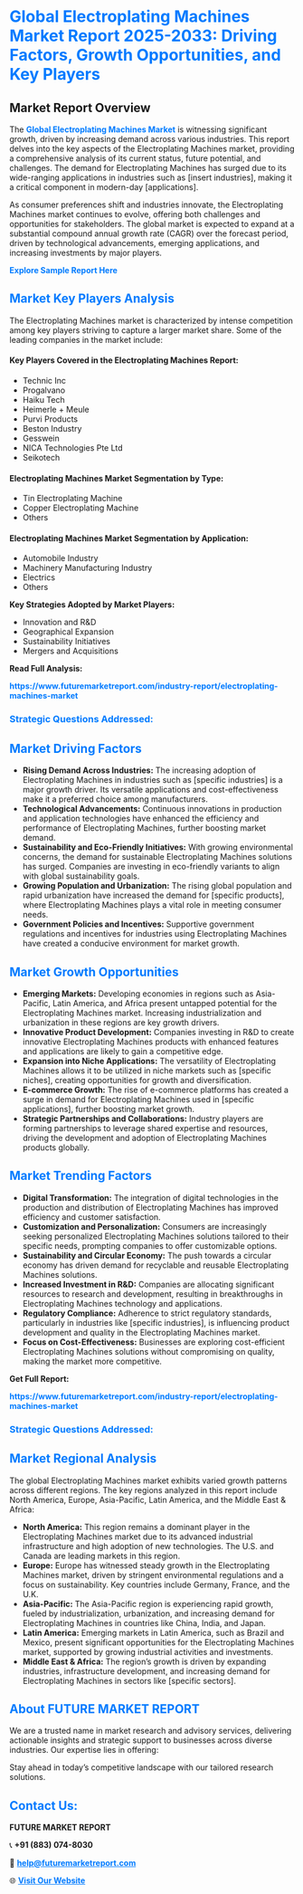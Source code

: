 <h1 style="color: #007BFF;">Global Electroplating Machines Market Report 2025-2033: Driving Factors, Growth Opportunities, and Key Players</h1>

<section id="overview">
<h2>Market Report Overview</h2>
<p>The <a href="https://www.futuremarketreport.com/industry-report/electroplating-machines-market" style="color: #007BFF; text-decoration: none;"><strong>Global Electroplating Machines Market</strong></a> is witnessing significant growth, driven by increasing demand across various industries. This report delves into the key aspects of the Electroplating Machines market, providing a comprehensive analysis of its current status, future potential, and challenges. The demand for Electroplating Machines has surged due to its wide-ranging applications in industries such as [insert industries], making it a critical component in modern-day [applications].</p>
<p>As consumer preferences shift and industries innovate, the Electroplating Machines market continues to evolve, offering both challenges and opportunities for stakeholders. The global market is expected to expand at a substantial compound annual growth rate (CAGR) over the forecast period, driven by technological advancements, emerging applications, and increasing investments by major players.</p>
</section>

<section id="overview">
<p><a href="https://www.futuremarketreport.com/request-sample/reportId=59546" style="color: #007BFF; text-decoration: none;"><strong>Explore Sample Report Here</strong></a></p>
</section>

<section id="key-players">
<h2 style="color: #007BFF;">Market Key Players Analysis</h2>
<p>The Electroplating Machines market is characterized by intense competition among key players striving to capture a larger market share. Some of the leading companies in the market include:</p>
<h4>Key Players Covered in the Electroplating Machines Report:</h4>
<ul><li>Technic Inc</li><li>Progalvano</li><li>Haiku Tech</li><li>Heimerle + Meule</li><li>Purvi Products</li><li>Beston Industry</li><li>Gesswein</li><li>NICA Technologies Pte Ltd</li><li>Seikotech</li></ul>
<h4>Electroplating Machines Market Segmentation by Type:</h4>
<ul><li>Tin Electroplating Machine</li><li>Copper Electroplating Machine</li><li>Others</li></ul>

<h4>Electroplating Machines Market Segmentation by Application:</h4>
<ul><li>Automobile Industry</li><li>Machinery Manufacturing Industry</li><li>Electrics</li><li>Others</li></ul>
<p><strong>Key Strategies Adopted by Market Players:</strong></p>
<ul>
<li>Innovation and R&D</li>
<li>Geographical Expansion</li>
<li>Sustainability Initiatives</li>
<li>Mergers and Acquisitions</li>
</ul>
</section>

<section>
<p><strong>Read Full Analysis: </strong></p><a href="https://www.futuremarketreport.com/industry-report/electroplating-machines-market" style="color: #007BFF; text-decoration: none;"><strong>https://www.futuremarketreport.com/industry-report/electroplating-machines-market</strong></a>
<h3 style="color: #007BFF;">Strategic Questions Addressed:</h3>
</section>

<section id="driving-factors">
<h2 style="color: #007BFF;">Market Driving Factors</h2>
<ul>
<li><strong>Rising Demand Across Industries:</strong> The increasing adoption of Electroplating Machines in industries such as [specific industries] is a major growth driver. Its versatile applications and cost-effectiveness make it a preferred choice among manufacturers.</li>
<li><strong>Technological Advancements:</strong> Continuous innovations in production and application technologies have enhanced the efficiency and performance of Electroplating Machines, further boosting market demand.</li>
<li><strong>Sustainability and Eco-Friendly Initiatives:</strong> With growing environmental concerns, the demand for sustainable Electroplating Machines solutions has surged. Companies are investing in eco-friendly variants to align with global sustainability goals.</li>
<li><strong>Growing Population and Urbanization:</strong> The rising global population and rapid urbanization have increased the demand for [specific products], where Electroplating Machines plays a vital role in meeting consumer needs.</li>
<li><strong>Government Policies and Incentives:</strong> Supportive government regulations and incentives for industries using Electroplating Machines have created a conducive environment for market growth.</li>
</ul>
</section>

<section id="growth-opportunities">
<h2 style="color: #007BFF;">Market Growth Opportunities</h2>
<ul>
<li><strong>Emerging Markets:</strong> Developing economies in regions such as Asia-Pacific, Latin America, and Africa present untapped potential for the Electroplating Machines market. Increasing industrialization and urbanization in these regions are key growth drivers.</li>
<li><strong>Innovative Product Development:</strong> Companies investing in R&D to create innovative Electroplating Machines products with enhanced features and applications are likely to gain a competitive edge.</li>
<li><strong>Expansion into Niche Applications:</strong> The versatility of Electroplating Machines allows it to be utilized in niche markets such as [specific niches], creating opportunities for growth and diversification.</li>
<li><strong>E-commerce Growth:</strong> The rise of e-commerce platforms has created a surge in demand for Electroplating Machines used in [specific applications], further boosting market growth.</li>
<li><strong>Strategic Partnerships and Collaborations:</strong> Industry players are forming partnerships to leverage shared expertise and resources, driving the development and adoption of Electroplating Machines products globally.</li>
</ul>
</section>

<section id="trending-factors">
<h2 style="color: #007BFF;">Market Trending Factors</h2>
<ul>
<li><strong>Digital Transformation:</strong> The integration of digital technologies in the production and distribution of Electroplating Machines has improved efficiency and customer satisfaction.</li>
<li><strong>Customization and Personalization:</strong> Consumers are increasingly seeking personalized Electroplating Machines solutions tailored to their specific needs, prompting companies to offer customizable options.</li>
<li><strong>Sustainability and Circular Economy:</strong> The push towards a circular economy has driven demand for recyclable and reusable Electroplating Machines solutions.</li>
<li><strong>Increased Investment in R&D:</strong> Companies are allocating significant resources to research and development, resulting in breakthroughs in Electroplating Machines technology and applications.</li>
<li><strong>Regulatory Compliance:</strong> Adherence to strict regulatory standards, particularly in industries like [specific industries], is influencing product development and quality in the Electroplating Machines market.</li>
<li><strong>Focus on Cost-Effectiveness:</strong> Businesses are exploring cost-efficient Electroplating Machines solutions without compromising on quality, making the market more competitive.</li>
</ul>
</section>

<section>
<p><strong>Get Full Report: </strong></p><a href="https://www.futuremarketreport.com/industry-report/electroplating-machines-market" style="color: #007BFF; text-decoration: none;"><strong>https://www.futuremarketreport.com/industry-report/electroplating-machines-market</strong></a>
<h3 style="color: #007BFF;">Strategic Questions Addressed:</h3>
</section>


<section id="regional-analysis">
<h2 style="color: #007BFF;">Market Regional Analysis</h2>
<p>The global Electroplating Machines market exhibits varied growth patterns across different regions. The key regions analyzed in this report include North America, Europe, Asia-Pacific, Latin America, and the Middle East & Africa:</p>
<ul>
<li><strong>North America:</strong> This region remains a dominant player in the Electroplating Machines market due to its advanced industrial infrastructure and high adoption of new technologies. The U.S. and Canada are leading markets in this region.</li>
<li><strong>Europe:</strong> Europe has witnessed steady growth in the Electroplating Machines market, driven by stringent environmental regulations and a focus on sustainability. Key countries include Germany, France, and the U.K.</li>
<li><strong>Asia-Pacific:</strong> The Asia-Pacific region is experiencing rapid growth, fueled by industrialization, urbanization, and increasing demand for Electroplating Machines in countries like China, India, and Japan.</li>
<li><strong>Latin America:</strong> Emerging markets in Latin America, such as Brazil and Mexico, present significant opportunities for the Electroplating Machines market, supported by growing industrial activities and investments.</li>
<li><strong>Middle East & Africa:</strong> The region’s growth is driven by expanding industries, infrastructure development, and increasing demand for Electroplating Machines in sectors like [specific sectors].</li>
</ul>
</section>

<footer>
<h2 style="color: #007BFF;">About FUTURE MARKET REPORT</h2>
<p>We are a trusted name in market research and advisory services, delivering actionable insights and strategic support to businesses across diverse industries. Our expertise lies in offering:</p>

<p>Stay ahead in today’s competitive landscape with our tailored research solutions.</p>

<h2 style="color: #007BFF;">Contact Us:</h2>
<p><strong>FUTURE MARKET REPORT</strong></p>
<p>📞 <strong>+91 (883) 074-8030</strong></p>
<p>📧 <strong><a href="mailto:help@futuremarketreport.com" style="color: #007BFF;">help@futuremarketreport.com</a></strong></p>
<p>🌐 <strong><a href="https://www.futuremarketreport.com/" style="color: #007BFF;">Visit Our Website</a></strong></p>
</footer>